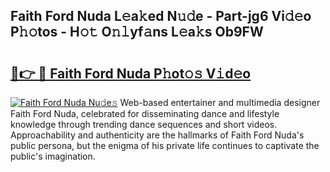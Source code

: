 ## Faith Ford Nuda L𝚎a𝚔ed N𝚞𝚍e - Part-jg6 Vi𝚍𝚎o P𝚑𝚘tos - H𝚘𝚝 O𝚗𝚕yf𝚊ns L𝚎a𝚔s Ob9FW

# <h2><a href="http://kfe9sxr.oniu.top/?m=Faith+Ford+Nuda">🔗👉 🔴 Faith Ford Nuda P𝚑ot𝚘𝚜 V𝚒d𝚎o</a></h2>

[![Faith Ford Nuda Nu𝚍e𝚜](https://i.imgur.com/0qMVB7G.gif)](http://kfe9sxr.oniu.top/?m=Faith+Ford+Nuda)
Web-based entertainer and multimedia designer Faith Ford Nuda, celebrated for disseminating dance and lifestyle knowledge through trending dance sequences and short videos. Approachability and authenticity are the hallmarks of Faith Ford Nuda's public persona, but the enigma of his private life continues to captivate the public's imagination.  
